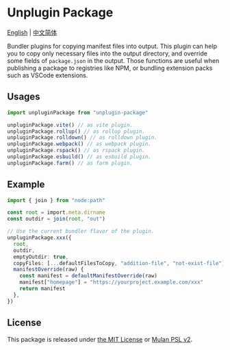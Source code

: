 # Unplugin Package

[English](./README.md) |
[中文简体](./README.zh.md)

Bundler plugins for copying manifest files into output.
This plugin can help you to copy only necessary files into
the output directory, and override some fields of `package.json` in the output.
Those functions are useful when publishing a package to registries like NPM,
or bundling extension packs such as VSCode extensions.

## Usages

```ts
import unpluginPackage from "unplugin-package"

unpluginPackage.vite() // as vite plugin.
unpluginPackage.rollup() // as rollup plugin.
unpluginPackage.rolldown() // as rolldown plugin.
unpluginPackage.webpack() // as webpack plugin.
unpluginPackage.rspack() // as rspack plugin.
unpluginPackage.esbuild() // as esbuild plugin.
unpluginPackage.farm() // as farm plugin.
```

## Example

```ts
import { join } from "node:path"

const root = import.meta.dirname
const outdir = join(root, "out")

// Use the current bundler flavor of the plugin.
unpluginPackage.xxx({
  root,
  outdir,
  emptyOutdir: true,
  copyFiles: [...defaultFilesToCopy, "addition-file", "not-exist-file"],
  manifestOverride(raw) {
    const manifest = defaultManifestOverride(raw)
    manifest["homepage"] = "https://yourproject.example.com/xxx"
    return manifest
  },
})
```

## License

This package is released under [the MIT License](./LICENSE)
or [Mulan PSL v2](./LICENSE-mulan).
